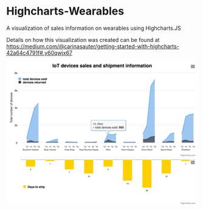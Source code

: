 # Highcharts-Wearables
A visualization of sales information on wearables using Highcharts.JS

Details on how this visualization was created can be found at https://medium.com/@carinasauter/getting-started-with-highcharts-42a64c4791f#.y60qwjx67


![final image](https://github.com/carinasauter/Highcharts-Wearables/blob/master/final%20viz.jpg?raw=true)
